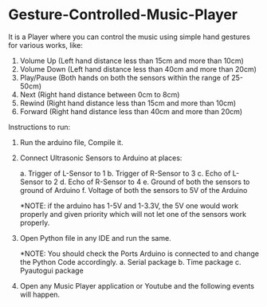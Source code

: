 # Gesture-Controlled-Music-Player

It is a Player where you can control the music using simple hand gestures for various works, like:

  1.  Volume Up (Left hand distance less than 15cm and more than 10cm)
  2.  Volume Down (Left hand distance less than 40cm and more than 20cm)
  3.  Play/Pause (Both hands on both the sensors within the range of 25-50cm)
  4.  Next (Right hand distance between 0cm to 8cm)
  5.  Rewind (Right hand distance less than 15cm and more than 10cm)
  6.  Forward (Right hand distance less than 40cm and more than 20cm)

Instructions to run:

1. Run the arduino file, Compile it.

2. Connect Ultrasonic Sensors to Arduino at places:
   
   a. Trigger of L-Sensor to 1
   b. Trigger of R-Sensor to 3
   c. Echo of L-Sensor to 2
   d. Echo of R-Sensor to 4
   e. Ground of both the sensors to ground of Arduino
   f. Voltage of both the sensors to 5V of the Arduino 
   
   *NOTE: if the arduino has 1-5V and 1-3.3V, the 5V one would work properly and given priority which will not let one of the sensors work properly.
    
3. Open Python file in any IDE and run the same.
    
    *NOTE: You should check the Ports Arduino is connected to and change the Python Code accordingly.
    a. Serial package
    b. Time package
    c. Pyautogui package
    
 4. Open any Music Player application or Youtube and the following events will happen.
